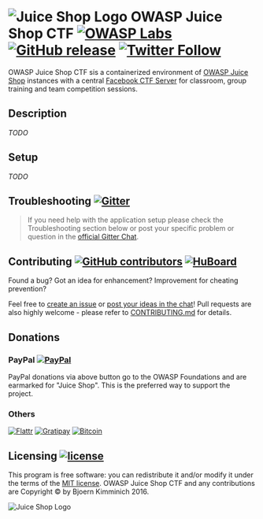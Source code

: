 # ![Juice Shop Logo](https://raw.githubusercontent.com/bkimminich/juice-shop/master/app/public/images/JuiceShop_Logo_50px.png) OWASP Juice Shop CTF [![OWASP Labs](https://img.shields.io/badge/owasp-incubator-blue.svg)](https://www.owasp.org/index.php/OWASP_Project_Inventory#tab=Incubator_Projects) [![GitHub release](https://img.shields.io/github/release/bkimminich/juice-shop-ctf.svg)](https://github.com/bkimminich/juice-shop-ctf/releases/latest) [![Twitter Follow](https://img.shields.io/twitter/follow/owasp_juiceshop.svg?style=social&label=Follow)](https://twitter.com/owasp_juiceshop)

OWASP Juice Shop CTF sis a containerized environment of
[OWASP Juice Shop](https://github.com/bkimminich/juice-shop) instances
with a central [Facebook CTF Server](https://github.com/facebook/fbctf)
for classroom, group training and team competition sessions.

## Description

_TODO_

## Setup

_TODO_

## Troubleshooting [![Gitter](http://img.shields.io/badge/gitter-join%20chat-1dce73.svg)](https://gitter.im/bkimminich/juice-shop)

> If you need help with the application setup please check the
> Troubleshooting section below or post your specific problem or
> question in the
> [official Gitter Chat](https://gitter.im/bkimminich/juice-shop).

## Contributing [![GitHub contributors](https://img.shields.io/github/contributors/bkimminich/juice-shop-ctf.svg)](https://github.com/bkimminich/juice-shop-ctf/graphs/contributors) [![HuBoard](http://img.shields.io/badge/Hu-Board-blue.svg)](https://huboard.com/bkimminich/juice-shop-ctf)

Found a bug? Got an idea for enhancement? Improvement for cheating
prevention?

Feel free to
[create an issue](https://github.com/bkimminich/juice-shop-ctf/issues)
or
[post your ideas in the chat](https://gitter.im/bkimminich/juice-shop)!
Pull requests are also highly welcome - please refer to
[CONTRIBUTING.md](CONTRIBUTING.md) for details.

## Donations

### PayPal [![PayPal](https://www.paypalobjects.com/en_US/i/btn/btn_donate_SM.gif)](https://www.paypal.com/cgi-bin/webscr?cmd=_donations&business=paypal%40owasp%2eorg&lc=BM&item_name=OWASP%20Juice%20Shop&item_number=OWASP%20Foundation&no_note=0&currency_code=USD&bn=PP%2dDonationsBF)

PayPal donations via above button go to the OWASP Foundations and are
earmarked for "Juice Shop". This is the preferred way to support the
project.

### Others

[![Flattr](https://api.flattr.com/button/flattr-badge-large.png)](https://flattr.com/thing/3856930/bkimminichjuice-shop-on-GitHub)
[![Gratipay](http://img.shields.io/gratipay/team/juice-shop.svg)](https://gratipay.com/juice-shop)
[![Bitcoin](https://img.shields.io/badge/bitcoin-1FXJq5yVANLzR6ZWfqPKhJU3zWT3apnxmN-orange.svg)](https://blockchain.info/address/1FXJq5yVANLzR6ZWfqPKhJU3zWT3apnxmN)

## Licensing [![license](https://img.shields.io/github/license/bkimminich/juice-shop-ctf-server.svg)](LICENSE)

This program is free software: you can redistribute it and/or modify it
under the terms of the [MIT license](LICENSE). OWASP Juice Shop CTF and
any contributions are Copyright © by Bjoern Kimminich 2016.

![Juice Shop Logo](https://raw.githubusercontent.com/bkimminich/juice-shop/master/app/public/images/JuiceShop_Logo.png)
